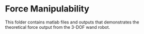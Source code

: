 # Force Manipulability

This folder contains matlab files and outputs that demonstrates the theoretical force output from the 3-DOF wand robot.
